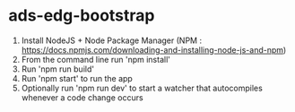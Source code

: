 # ads-edg-bootstrap

1. Install NodeJS + Node Package Manager (NPM : https://docs.npmjs.com/downloading-and-installing-node-js-and-npm) 
2. From the command line run 'npm install'
3. Run 'npm run build'
4. Run 'npm start' to run the app
5. Optionally run 'npm run dev' to start a watcher that autocompiles whenever a code change occurs